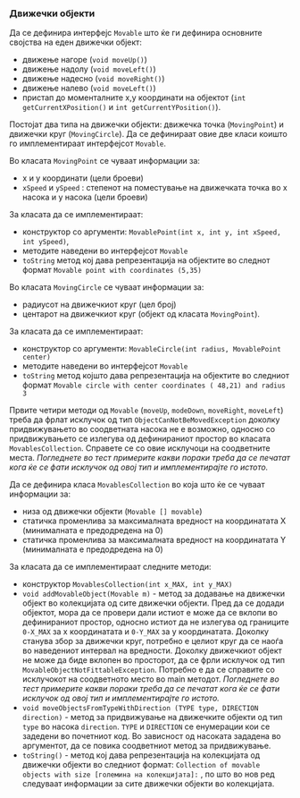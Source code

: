 ### Движечки објекти

Да се дефинира интерфејс `Movable` што ќе ги дефинира основните својства на еден движечки објект:

- движење нагоре (`void moveUp()`)
- движење надолу (`void moveLeft()`)
- движење надесно (`void moveRight()`)
- движење налево (`void moveLeft()`)
- пристап до моменталните x,y координати на објектот (`int getCurrentXPosition()` и `int getCurrentYPosition()`).

Постојат два типа на движечки објекти: движечка точка (`MovingPoint`) и движечки круг (`MovingCircle`). Да се дефинираат
овие две класи коишто го имплементираат интерфејсот `Movable`.

Во класата `MovingPoint` се чуваат информации за:

- x и y координати (цели броеви)
- `xSpeed` и `ySpeed` : степенот на поместување на движечката точка во x насока и y насока (цели броеви)

За класата да се имплементираат:

- конструктор со аргументи: `MovablePoint(int x, int y, int xSpeed, int ySpeed)`,
- методите наведени во интерфејсот `Movable`
- `toString` метод кој дава репрезентација на објектите во следнот формат `Movable point with coordinates (5,35)`

Во класата `MovingCircle` се чуваат информации за:

- радиусот на движечкиот круг (цел број)
- центарот на движечкиот круг (објект од класата `MovingPoint`).

За класата да се имплементираат:

- конструктор со аргументи: `MovableCircle(int radius, MovablePoint center)`
- методите наведени во интерфејсот `Movable`
- `toString` метод којшто дава репрезентација на објектите во следниот формат `Movable circle with center coordinates (
  48,21) and radius 3`

Првите четири методи од `Movable` (`moveUp`, `modeDown`, `moveRight`, `moveLeft`) треба да фрлат исклучок од тип
`ObjectCanNotBeMovedException` доколку придвижувањето во соодветната насока не е возможно, односно со придвижувањето се
излегува од дефинираниот простор во класата `MovablesCollection`. Справете се со овие исклучоци на соодветните места.
_Погледнете во тест примерите какви пораки треба да се печатат кога ќе се фати исклучок од овој тип и имплементирајте го
истото._

Да се дефинира класа `MovablesCollection` во која што ќе се чуваат информации за:

- низа од движечки објекти (`Movable [] movable`)
- статичка променлива за максималната вредност на координатата X (минималната е предодредена на 0)
- статичка променлива за максималната вредност на координатата Y (минималната е предодредена на 0)

За класата да се имплементираат следните методи:

- конструктор `MovablesCollection(int x_MAX, int y_MAX)`
- `void addMovableObject(Movable m)` - метод за додавање на движечки објект во колекцијата од сите движечки објекти.
  Пред да се додади објектот, мора да се провери дали истиот е може да се вклопи во дефинираниот простор, односно истиот
  да не излегува од границите `0-X_MAX` за x координатата и `0-Y_MAX` за y координатата. Доколку станува збор за
  движечки круг, потребно е целиот круг да се наоѓа во наведениот интервал на вредности. Доколку движечкиот објект не
  може да биде вклопен во просторот, да се фрли исклучок од тип `MovableObjectNotFittableException`. Потребно е да се
  справите со исклучокот на соодветното место во main методот. _Погледнете во тест примерите какви пораки треба да се
  печатат кога ќе се фати исклучок од овој тип и имплементирајте го истото._
- `void moveObjectsFromTypeWithDirection (TYPE type, DIRECTION direction)` - метод за придвижување на движечките објекти
  од тип `type` во насока `direction`. `TYPE` и `DIRECTION` се енумерации кои се задедени во почетниот код. Во зависност
  од насоката зададена во аргументот, да се повика соодветниот метод за придвижување.
- `toString()` - метод кој дава репрезентација на колекцијата од движечки објекти во следниот
  формат: `Collection of movable objects with size [големина на колекцијата]:` , по што во нов ред следуваат информации
  за сите движечки објекти во колекцијата.